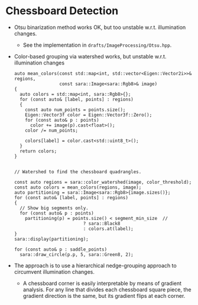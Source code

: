 # Chessboard Detection

- Otsu binarization method works OK, but too unstable w.r.t. illumination
  changes.

  - See the implementation in `drafts/ImageProcessing/Otsu.hpp`.

- Color-based grouping via watershed works, but unstable w.r.t. illumination
  changes

  ```
  auto mean_colors(const std::map<int, std::vector<Eigen::Vector2i>>& regions,
                   const sara::Image<sara::Rgb8>& image)
  {
    auto colors = std::map<int, sara::Rgb8>{};
    for (const auto& [label, points] : regions)
    {
      const auto num_points = points.size();
      Eigen::Vector3f color = Eigen::Vector3f::Zero();
      for (const auto& p : points)
        color += image(p).cast<float>();
      color /= num_points;

      colors[label] = color.cast<std::uint8_t>();
    }
    return colors;
  }


  // Watershed to find the chessboard quadrangles.

  const auto regions = sara::color_watershed(image, color_threshold);
  const auto colors = mean_colors(regions, image);
  auto partitioning = sara::Image<sara::Rgb8>{image.sizes()};
  for (const auto& [label, points] : regions)
  {
    // Show big segments only.
    for (const auto& p : points)
      partitioning(p) = points.size() < segment_min_size  //
                            ? sara::Black8
                            : colors.at(label);
  }
  sara::display(partitioning);

  for (const auto& p : saddle_points)
    sara::draw_circle(p.p, 5, sara::Green8, 2);
  ```

- The approach is to use a hierarchical nedge-grouping approach to circumvent
  illumination changes.

  - A chessboard corner is easily interpretable by means of gradient analysis.
    For any line that divides each chessboard square piece, the gradient direction
    is the same, but its gradient flips at each corner.
